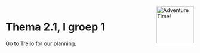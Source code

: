 <img src="http://i987.photobucket.com/albums/ae353/PequenaEmily/Adventute%20Time/tumblr_lgugnq5zIJ1qe69rxo1_500.gif" width="100" title="Adventure Time!" style="float:right"/>

# Thema 2.1, I groep 1

Go to [Trello](https://trello.com/b/q3iyydCd/thema-2-1-i) for our planning.
